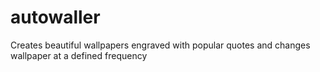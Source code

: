 # autowaller
Creates beautiful wallpapers engraved with popular quotes and changes wallpaper at a defined frequency
